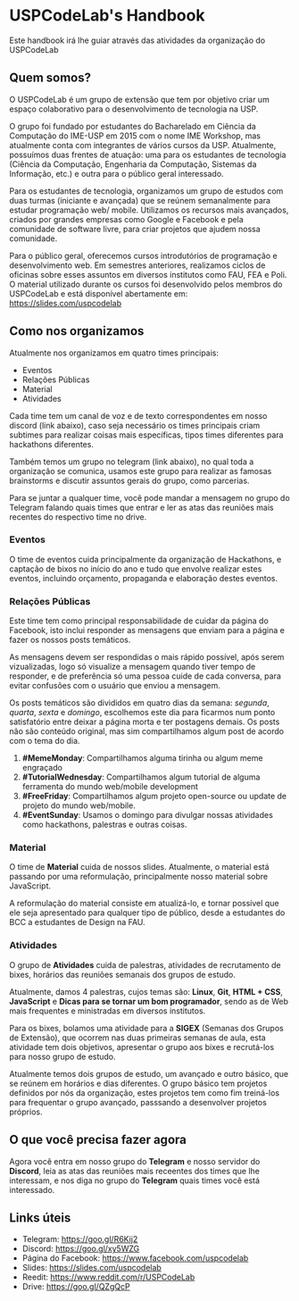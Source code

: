 # USPCodeLab's Handbook

Este handbook irá lhe guiar através das atividades da organização do USPCodeLab

## Quem somos?

O USPCodeLab é um grupo de extensão que tem por objetivo criar um espaço colaborativo para o desenvolvimento de tecnologia na USP.

O grupo foi fundado por estudantes do Bacharelado em Ciência da Computação do IME-USP em 2015 com o nome IME Workshop, mas atualmente conta com integrantes de vários cursos da USP. Atualmente, possuímos duas frentes de atuação: uma para os estudantes de tecnologia (Ciência da Computação, Engenharia da Computação, Sistemas da Informação, etc.) e outra para o público geral interessado.

Para os estudantes de tecnologia, organizamos um grupo de estudos com duas turmas (iniciante e avançada) que se reúnem semanalmente para estudar programação web/ mobile. Utilizamos os recursos mais avançados, criados por grandes empresas como Google e Facebook e pela comunidade de software livre, para criar projetos que ajudem nossa comunidade.

Para o público geral, oferecemos cursos introdutórios de programação e desenvolvimento web. Em semestres anteriores, realizamos ciclos de oficinas sobre esses assuntos em diversos institutos como FAU, FEA e Poli. O material utilizado durante os cursos foi desenvolvido pelos membros do USPCodeLab e está disponível abertamente em: https://slides.com/uspcodelab

## Como nos organizamos

Atualmente nos organizamos em quatro times principais:

* Eventos
* Relações Públicas
* Material
* Atividades

Cada time tem um canal de voz e de texto correspondentes em nosso discord (link abaixo), caso seja necessário os times principais criam subtimes para realizar coisas mais específicas, tipos times diferentes para hackathons diferentes.

Também temos um grupo no telegram (link abaixo), no qual toda a organização se comunica, usamos este grupo para realizar as famosas brainstorms e discutir assuntos gerais do grupo, como parcerias.

Para se juntar a qualquer time, você pode mandar a mensagem no grupo do Telegram falando quais times que entrar e ler as atas das reuniões mais recentes do respectivo time no drive.

### Eventos
O time de eventos cuida principalmente da organização de Hackathons, e captação de bixos no início do ano e tudo que envolve realizar estes eventos, incluindo orçamento, propaganda e elaboração destes eventos.

### Relações Públicas
Este time tem como principal responsabilidade de cuidar da página do Facebook, isto inclui responder as mensagens que enviam para a página e fazer os nossos posts temáticos.

As mensagens devem ser respondidas o mais rápido possível, após serem vizualizadas, logo só visualize a mensagem quando tiver tempo de responder, e de preferência só uma pessoa cuide de cada conversa, para evitar confusões com o usuário que enviou a mensagem.

Os posts temáticos são divididos em quatro dias da semana: _segunda_, _quarta_, _sexta_ e _domingo_, escolhemos este dia para ficarmos num ponto satisfatório entre deixar a página morta e ter postagens demais. Os posts não são conteúdo original, mas sim compartilhamos algum post de acordo com o tema do dia.

1. **#MemeMonday**:  Compartilhamos alguma tirinha ou algum meme engraçado
2. **#TutorialWednesday**: Compartilhamos algum tutorial de alguma ferramenta do mundo web/mobile development
3. **#FreeFriday**: Compartilhamos algum projeto open-source ou update de projeto do mundo web/mobile.
4. **#EventSunday**: Usamos o domingo para divulgar nossas atividades como hackathons, palestras e outras coisas.

### Material

O time de **Material** cuida de nossos slides. Atualmente, o material está passando por uma reformulação, principalmente nosso material sobre JavaScript.

A reformulação do material consiste em atualizá-lo, e tornar possível que ele seja apresentado para qualquer tipo de público, desde a estudantes do BCC a estudantes de Design na FAU.

### Atividades

O grupo de **Atividades** cuida de palestras, atividades de recrutamento de bixes, horários das reuniões semanais dos grupos de estudo.

Atualmente, damos 4 palestras, cujos temas são: **Linux**, **Git**, **HTML + CSS**, **JavaScript** e **Dicas para se tornar um bom programador**, sendo as de Web mais frequentes e ministradas em diversos institutos.

Para os bixes, bolamos uma atividade para a **SIGEX** (Semanas dos Grupos de Extensão), que ocorrem nas duas primeiras semanas de aula, esta atividade tem dois objetivos, apresentar o grupo aos bixes e recrutá-los para nosso grupo de estudo.

Atualmente temos dois grupos de estudo, um avançado e outro básico, que se reúnem em horários e dias diferentes. O grupo básico tem projetos definidos por nós da organização, estes projetos tem como fim treiná-los para frequentar o grupo avançado, passsando a desenvolver projetos próprios.

## O que você precisa fazer agora

Agora você entra em nosso grupo do **Telegram** e nosso servidor do **Discord**, leia as atas das reuniões mais receentes dos times que lhe interessam, e nos diga no grupo do **Telegram** quais times você está interessado.

## Links úteis

* Telegram: https://goo.gl/R6Kij2
* Discord: https://goo.gl/xy5WZG
* Página do Facebook: https://www.facebook.com/uspcodelab
* Slides: https://slides.com/uspcodelab
* Reedit: https://www.reddit.com/r/USPCodeLab
* Drive: https://goo.gl/QZgQcP
